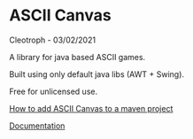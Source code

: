 # ASCII Canvas

Cleotroph - 03/02/2021

A library for java based ASCII games. 

Built using only default java libs (AWT + Swing).

Free for unlicensed use.


[How to add ASCII Canvas to a maven project](https://jitpack.io/#Cleotroph/ASCIICanvas/main-SNAPSHOT)


[Documentation](https://javadoc.jitpack.io/com/github/Cleotroph/ASCIICanvas/main-SNAPSHOT/javadoc/index.html)
